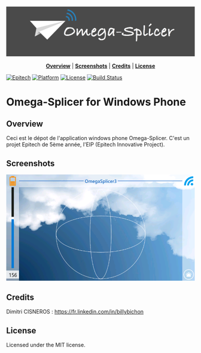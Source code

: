 ![Baner](./Screenshots/banerOS.png)

<p align="center">
<b><a href="#overview">Overview</a></b>
|
<b><a href="#screenshot">Screenshots</a></b>
|
<b><a href="#credits">Credits</a></b>
|
<b><a href="#license">License</a></b>
</p>

﻿[![Epitech](https://img.shields.io/badge/Epitech-EIP-blue.svg)](http://www.epitech.eu/epitech-innovative-projects.aspx)
[![Platform](https://img.shields.io/badge/Platform-WindowsPhone-ff69b4.svg?style=flat)](https://msdn.microsoft.com/fr-fr/library/windows/apps/ff402551(v=vs.105).aspx)
[![License](https://img.shields.io/badge/License-MIT-lightgrey.svg?style=flat)]()
[![Build Status](https://travis-ci.org/Omega-Splicer/WP.svg)](https://travis-ci.org/Omega-Splicer/WP)

# Omega-Splicer for Windows Phone

## Overview

Ceci est le dépot de l'application windows phone Omega-Splicer. C'est un projet Epitech de 5ème année, l'EIP (Epitech Innovative Project).

## Screenshots

![Screenshot](./Screenshots/WP-OmegaSplicer-FlyPage-Gyroscope.PNG)

## Credits

Dimitri CISNEROS : https://fr.linkedin.com/in/billybichon

## License

Licensed under the MIT license.
